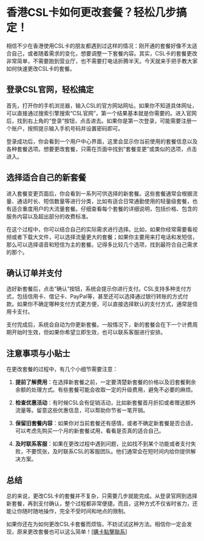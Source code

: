 # 香港CSL卡如何更改套餐？轻松几步搞定！

相信不少在香港使用CSL卡的朋友都遇到过这样的情况：刚开通的套餐好像不太适合自己，或者随着需求的变化，想要调整一下套餐内容。其实，CSL卡的套餐更改非常简单，不需要跑到营业厅，也不需要打电话折腾半天。今天就来手把手教大家如何快速更改CSL卡的套餐。

## 登录CSL官网，轻松搞定

首先，打开你的手机浏览器，输入CSL的官方网站网址。如果你不知道具体网址，可以直接通过搜索引擎搜索“CSL官网”，第一个结果基本就是你需要的。进入官网后，找到右上角的“登录”按钮，点击进去。如果你是第一次登录，可能需要注册一个账户，按照提示输入手机号码并设置密码即可。

登录成功后，你会看到一个用户中心界面，这里会显示你当前使用的套餐信息以及各种套餐选项。想要更改套餐，只需在页面中找到“套餐变更”或类似的选项，点击进入。

## 选择适合自己的新套餐

进入套餐变更页面后，你会看到一系列可供选择的新套餐。这些套餐通常会根据流量、通话时长、短信数量等进行分类，比如有适合日常通勤使用的轻量级套餐，也有适合重度用户的大流量套餐。仔细查看每个套餐的详细说明，包括价格、包含的服务内容以及超出部分的收费标准。

在这个过程中，你可以结合自己的实际需求进行选择。比如，如果你经常需要看视频或者下载大文件，可以选择流量更大的套餐；如果你主要用来打电话和发短信，那么可以选择语音和短信为主的套餐。记得多比较几个选项，找到最符合自己需求的那个。

## 确认订单并支付

选好新套餐后，点击“确认”按钮，系统会提示你进行支付。CSL支持多种支付方式，包括信用卡、借记卡、PayPal等，甚至还可以选择通过银行转账的方式付款。如果你不确定哪种支付方式更方便，可以直接选择默认的支付方式，通常是信用卡支付。

支付完成后，系统会自动为你更新套餐。一般情况下，新的套餐会在下一个计费周期开始时生效，但如果你希望立即生效，也可以联系客服进行安排。

## 注意事项与小贴士

在更改套餐的过程中，有几个小细节需要注意：

1. **提前了解费用**：在选择新套餐之前，一定要清楚新套餐的价格以及旧套餐剩余余额的处理方式。有些套餐可能会收取一定的升级费用，避免不必要的麻烦。

2. **检查优惠活动**：有时候CSL会有促销活动，比如新套餐首月折扣或者赠送额外流量等。留意这些优惠信息，可以帮助你节省一笔开销。

3. **保留旧套餐内容**：如果你对当前套餐还有感情，或者不确定新套餐是否合适，可以考虑先购买一个月的新套餐试用，看看是否真的适合自己。

4. **及时联系客服**：如果在更改过程中遇到问题，比如找不到某个功能或者支付失败，不要慌张，及时联系CSL的客服团队。他们通常会在短时间内给你提供解决方案。

## 总结

总的来说，更改CSL卡的套餐并不复杂，只需要几步就能完成。从登录官网到选择新套餐，再到支付确认，整个过程都非常便捷。而且，这种方式不仅省时省力，还能让你随时随地操作，完全不受时间和地点的限制。

如果你还在为如何更改CSL卡套餐而烦恼，不妨试试这种方法。相信你一定会发现，原来更改套餐也可以这么简单！[[購卡點擊聯系](https://t.me/s/SXDXQF)]
